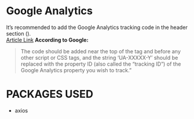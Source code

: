 # Google Analytics

It’s recommended to add the Google Analytics tracking code in the header section (<head>).  
[Article Link](https://ppcexpo.com/blog/where-is-the-google-analytics-code)
**According to Google:**

> The code should be added near the top of the <head> tag and before any other script or CSS tags, and the string ‘UA-XXXXX-Y’ should be replaced with the property ID (also called the “tracking ID”) of the Google Analytics property you wish to track.”

# PACKAGES USED
- axios

